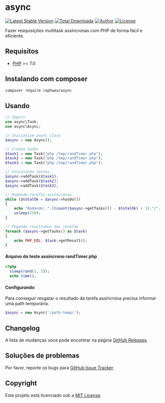async
=========

[![Latest Stable Version](https://img.shields.io/packagist/v/raphaeu/async)](https://packagist.org/packages/raphaeu/async)
[![Total Downloads](https://img.shields.io/packagist/dt/raphaeu/async)](https://packagist.org/packages/raphaeu/async)
[![Author](https://img.shields.io/badge/author-raphaeu-blue.svg)](https://www.linkedin.com/in/rafael-aguiar-74824922/)
[![License](https://img.shields.io/github/license/raphaeu/async)](https://packagist.org/packages/raphaeu/async)

Fazer resquisições multitask assíncronas com PHP de forma fácil e eficiente.

Requisitos
------------

  - [PHP](https://php.net) >= 7.0

Instalando com composer
-----------------------

```bash
composer require raphaeu/async
```

Usando
------

```php
// Import 
use async\Task;
use async\Async;

// Inicialize async class
$async = new Async();

// Create tasks
$task1 = new Task("php /tmp/randTimer.php");
$task2 = new Task("php /tmp/randTimer.php");
$task3 = new Task("php /tmp/randTimer.php");

// Vinculando testes
$async->addTask($task1);
$async->addTask($task2);
$async->addTask($task3);

// Rodando tarefas assíncronas
while ($totalOk = $async->hasDo())
{
    echo "Rodando: ".((count($async->getTasks()) - $totalOk) + 1)."/". count($async->getTasks()) ."\r";
    usleep(250);
}

// Pegando resultados das tarefas
foreach ($async->getTasks() as $task)
{
    echo PHP_EOL. $task->getResult();
}

```
#### Arquivo do teste assíncrono <B>randTimer.php</b>
```php
<?php
  sleep(rand(1, 5));
  echo time();
```


#### Configurando

Para conseguir resgatar o resultado da tarefa assíncrona precisa informar uma path temporária. 

```php
$async = new Async('/path-temp/');
```

Changelog
---------

A lista de mudanças voce pode encontrar na página [GitHub Releases](https://github.com/raphaeu/async/releases).

Soluções de problemas
---------------------

Por favor, reporte os bugs para [GitHub Issue Tracker](https://github.com/raphaeu/async/issues).

Copyright
---------

Este projeto está licenciado sob a [MIT License](https://github.com/raphaeu/async/blob/master/LICENSE).
